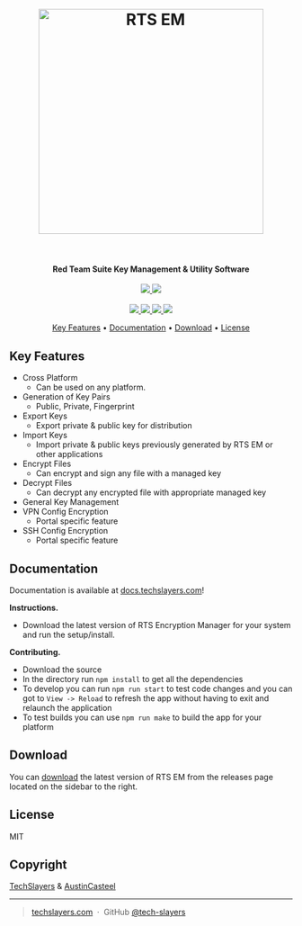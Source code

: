 <h1 align="center">
  <br>
  <img src="https://raw.githubusercontent.com/Tech-Slayers/TrueKey/dev/renderer/img/icon.png" alt="RTS EM" width="400">
  <!-- <h1 align="center">RTS Encryption Manager</h1> -->
  <br>
  <br>
</h1>

<h4 align="center">Red Team Suite Key Management & Utility Software</h4>

<p align="center">
	<a href="">
    	<img src="https://img.shields.io/badge/electron-v12.0-blue.svg">
    </a>
    <a href="https://github.com/tech-slayers/TrueKey/issues">
    	<img src="https://img.shields.io/github/issues/tech-slayers/TrueKey.svg">
    </a>
    </br>
    </br>
    <a href="https://github.com/tech-slayers/TrueKey/">
    	<img src="https://github.com/Tech-Slayers/TrueKey/actions/workflows/build.yml/badge.svg">
    </a>
    <a href="https://github.com/tech-slayers/TrueKey/">
    	<img src="https://github.com/Tech-Slayers/TrueKey/actions/workflows/release.yml/badge.svg">
    </a>
    <a href="">
    	<img src="https://img.shields.io/badge/contributions-welcome-orange.svg">
    </a>
    <a href="https://opensource.org/licenses/MIT">
    	<img src="https://img.shields.io/badge/license-MIT-blue.svg">
    </a>
</p>

<p align="center">
  <a href="#key-features">Key Features</a> •
  <a href="#documentation">Documentation</a> •
  <a href="#download">Download</a> •
  <a href="#license">License</a>
</p>

## Key Features

* Cross Platform
  * Can be used on any platform.
* Generation of Key Pairs
  * Public, Private, Fingerprint
* Export Keys
  * Export private & public key for distribution
* Import Keys
  * Import private & public keys previously generated by RTS EM or other applications
* Encrypt Files
  * Can encrypt and sign any file with a managed key
* Decrypt Files
  * Can decrypt any encrypted file with appropriate managed key
* General Key Management
* VPN Config Encryption
  * Portal specific feature
* SSH Config Encryption
  * Portal specific feature

## Documentation

Documentation is available at [docs.techslayers.com](https://docs.techslayers.com)!

**Instructions.**

* Download the latest version of RTS Encryption Manager for your system and run the setup/install.

**Contributing.**

* Download the source
* In the directory run `npm install` to get all the dependencies
* To develop you can run `npm run start` to test code changes and you can got to `View -> Reload` to refresh the app without having to exit and relaunch the application
* To test builds you can use `npm run make` to build the app for your platform

## Download

You can [download](https://github.com/Tech-Slayers/TrueKey/releases) the latest version of RTS EM from the releases page located on the sidebar to the right.

## License

MIT

## Copyright

[TechSlayers](https://github.com/tech-slayers) & [AustinCasteel](https://github.com/austincasteel)

---

> [techslayers.com](https://techslayers.com) &nbsp;&middot;&nbsp;
> GitHub [@tech-slayers](https://github.com/tech-slayers)
